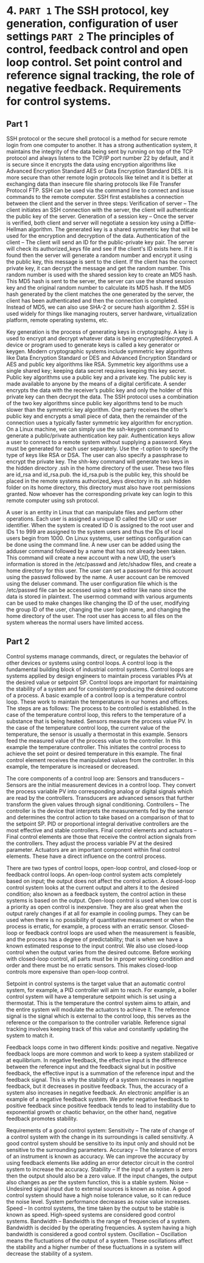 # 4. `PART 1` The SSH protocol, key generation, configuration of user settings `PART 2` The principles of control, feedback control and open loop control. Set point control and reference signal tracking, the role of negative feedback. Requirements for control systems.

## Part 1

SSH protocol or the secure shell protocol is a method for secure remote login from one computer to another. It has a strong authentication system, it maintains the integrity of the data being sent by running on top of the TCP protocol and always listens to the TCP/IP port number 22 by default, and it is secure since it encrypts the data using encryption algorithms like Advanced Encryption Standard AES or Data Encryption Standard DES. It is more secure than other remote login protocols like telnet and it is better at exchanging data than insecure file sharing protocols like File Transfer Protocol FTP. SSH can be used via the command line to connect and issue commands to the remote computer. SSH first establishes a connection between the client and the server in three steps:
Verification of server – The client initiates an SSH connection with the server, the client will authenticate the public key of the server.
Generation of a session key – Once the server is verified, both client and server will negotiate a session key using a Diffie-Hellman algorithm. The generated key is a shared symmetric key that will be used for the encryption and decryption of the data.
Authentication of the client – The client will send an ID for the public-private key pair. The server will check its authorized_keys file and see if the client's ID exists here. If it is found then the server will generate a random number and encrypt it using the public key, this message is sent to the client. If the client has the correct private key, it can decrypt the message and get the random number. This random number is used with the shared session key to create an MD5 hash. This MD5 hash is sent to the server, the server can use the shared session key and the original random number to calculate its MD5 hash. If the MD5 hash generated by the client matches the one generated by the server, the client has been authenticated and then the connection is completed. Instead of MD5, we can also use SHA-2 or secure hash algorithm 2.
SSH is used widely for things like managing routers, server hardware, virtualization platform, remote operating systems, etc.

Key generation is the process of generating keys in cryptography. A key is used to encrypt and decrypt whatever data is being encrypted/decrypted. A device or program used to generate keys is called a key generator or keygen. Modern cryptographic systems include symmetric key algorithms like Data Encryption Standard or DES and Advanced Encryption Standard or AES and public key algorithms like RSA. Symmetric key algorithms use a single shared key; keeping data secret requires keeping this key secret. Public key algorithms use a public key and a private key. The public key is made available to anyone by the means of a digital certificate. A sender encrypts the data with the receiver’s public key and only the holder of this private key can then decrypt the data. The SSH protocol uses a combination of the two key algorithms since public key algorithms tend to be much slower than the symmetric key algorithm. One party receives the other’s public key and encrypts a small piece of data, then the remainder of the connection uses a typically faster symmetric key algorithm for encryption. On a Linux machine, we can simply use the ssh-keygen command to generate a public/private authentication key pair. Authentication keys allow a user to connect to a remote system without supplying a password. Keys must be generated for each user separately. Use the -t option to specify the type of keys like RSA or DSA. The user can also specify a passphrase to encrypt the private key. The shh-key command will generate two keys in the hidden directory .ssh in the home directory of the user. These two files are id_rsa and id_rsa.pub. the id_rsa.pub is the public key, this should be placed in the remote systems authorized_keys directory in its .ssh hidden folder on its home directory, this directory must also have root permissions granted. Now whoever has the corresponding private key can login to this remote computer using ssh protocol.

A user is an entity in Linux that can manipulate files and perform other operations. Each user is assigned a unique ID called the UID or user identifier. When the system is created ID 0 is assigned to the root user and IDs 1 to 999 are assigned to the system users and thus the IDs of local users begin from 1000. On Linux systems, user settings configuration can be done using the command line. A new user can be added using the adduser command followed by a name that has not already been taken. This command will create a new account with a new UID, the user’s information is stored in the /etc/passwd and /etc/shadow files, and create a home directory for this user. The user can set a password for this account using the passwd followed by the name. A user account can be removed using the deluser command. The user configuration file which is the /etc/passwd file can be accessed using a text editor like nano since the data is stored in plaintext. The usermod command with various arguments can be used to make changes like changing the ID of the user, modifying the group ID of the user, changing the user login name, and changing the home directory of the user. The root user has access to all files on the system whereas the normal users have limited access.

## Part 2

Control systems manage commands, direct, or regulates the behavior of other devices or systems using control loops. A control loop is the fundamental building block of industrial control systems. Control loops are systems applied by design engineers to maintain process variables PVs at the desired value or setpoint SP. Control loops are important for maintaining the stability of a system and for consistently producing the desired outcome of a process. A basic example of a control loop is a temperature control loop. These work to maintain the temperatures in our homes and offices. The steps are as follows:
The process to be controlled is established. In the case of the temperature control loop, this refers to the temperature of a substance that is being heated.
Sensors measure the process value PV. In the case of the temperature control loop, the current value of the temperature, the sensor is usually a thermostat in this example.
Sensors feed the measured value of the process value to the controller. In this example the temperature controller. This initiates the control process to achieve the set point or desired temperature in this example.
The final control element receives the manipulated values from the controller. In this example, the temperature is increased or decreased.

The core components of a control loop are:
Sensors and transducers – Sensors are the initial measurement devices in a control loop. They convert the process variable PV into corresponding analog or digital signals which are read by the controllers. Transducers are advanced sensors that further transform the given values through signal conditioning.
Controllers – The controller is the device that interprets the measurements fed by the sensor and determines the control action to take based on a comparison of that to the setpoint SP. PID or proportional integral derivative controllers are the most effective and stable controllers.
Final control elements and actuators – Final control elements are those that receive the control action signals from the controllers. They adjust the process variable PV at the desired parameter. Actuators are an important component within final control elements. These have a direct influence on the control process.

There are two types of control loops, open-loop control, and closed-loop or feedback control loops. An open-loop control system acts completely based on input; the output does not affect the control action. A closed-loop control system looks at the current output and alters it to the desired condition; also known as a feedback system, the control action in these systems is based on the output. Open-loop control is used when low cost is a priority as open control is inexpensive. They are also great when the output rarely changes if at all for example in cooling pumps. They can be used when there is no possibility of quantitative measurement or when the process is erratic, for example, a process with an erratic sensor. Closed-loop or feedback control loops are used when the measurement is feasible, and the process has a degree of predictability; that is when we have a known estimated response to the input control. We also use closed-loop control when the output varies from the desired outcome. Before working with closed-loop control, all parts must be in proper working condition and order and there must be no erratic sensors. This makes closed-loop controls more expensive than open-loop control.

Setpoint in control systems is the target value that an automatic control system, for example, a PID controller will aim to reach. For example, a boiler control system will have a temperature setpoint which is set using a thermostat. This is the temperature the control system aims to attain, and the entire system will modulate the actuators to achieve it. The reference signal is the signal which is external to the control loop, this serves as the reference or the comparison to the controller variable. Reference signal tracking involves keeping track of this value and constantly updating the system to match it.

Feedback loops come in two different kinds: positive and negative. Negative feedback loops are more common and work to keep a system stabilized or at equilibrium. In negative feedback, the effective input is the difference between the reference input and the feedback signal but in positive feedback, the effective input is a summation of the reference input and the feedback signal. This is why the stability of a system increases in negative feedback, but it decreases in positive feedback. Thus, the accuracy of a system also increases in negative feedback. An electronic amplifier is an example of a negative feedback system. We prefer negative feedback to positive feedback since positive feedback tends to lead to instability due to exponential growth or chaotic behavior, on the other hand, negative feedback promotes stability.

Requirements of a good control system:
Sensitivity – The rate of change of a control system with the change in its surroundings is called sensitivity. A good control system should be sensitive to its input only and should not be sensitive to the surrounding parameters.
Accuracy – The tolerance of errors of an instrument is known as accuracy. We can improve the accuracy by using feedback elements like adding an error detector circuit in the control system to increase the accuracy.
Stability – If the input of a system is zero then the output should also be a zero value. If the input changes, the output also changes as per the system function, this is a stable system.
Noise – Undesired signal input due to external sources is known as noise. A good control system should have a high noise tolerance value, so it can reduce the noise level. System performance decreases as noise value increases.
Speed – In control systems, the time taken by the output to be stable is known as speed. High-speed systems are considered good control systems.
Bandwidth – Bandwidth is the range of frequencies of a system. Bandwidth is decided by the operating frequencies. A system having a high bandwidth is considered a good control system.
Oscillation – Oscillation means the fluctuations of the output of a system. These oscillations affect the stability and a higher number of these fluctuations in a system will decrease the stability of a system.
